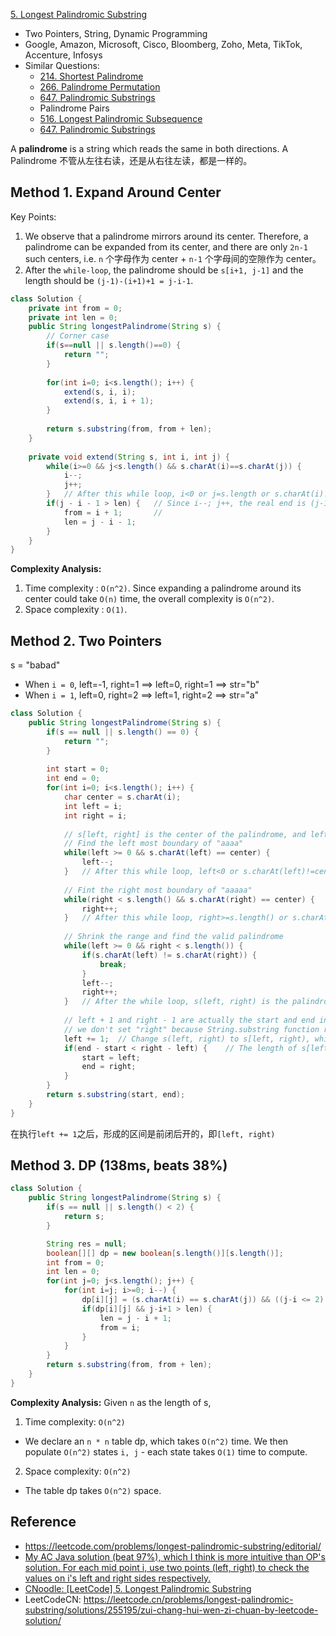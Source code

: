 [5. Longest Palindromic Substring](https://leetcode.com/problems/longest-palindromic-substring/)

* Two Pointers, String, Dynamic Programming
* Google, Amazon, Microsoft, Cisco, Bloomberg, Zoho, Meta, TikTok, Accenture, Infosys
* Similar Questions:
    * [214. Shortest Palindrome](https://leetcode.com/problems/shortest-palindrome/)
    * [266. Palindrome Permutation](https://leetcode.com/problems/palindrome-permutation/)
    * [647. Palindromic Substrings](https://leetcode.com/problems/palindromic-substrings/)
    * Palindrome Pairs
    * [516. Longest Palindromic Subsequence](https://leetcode.com/problems/longest-palindromic-subsequence/)
    * [647. Palindromic Substrings](https://leetcode.com/problems/palindromic-substrings/)
    

A **palindrome** is a string which reads the same in both directions. A Palindrome 不管从左往右读，还是从右往左读，都是一样的。


## Method 1. Expand Around Center
Key Points:
1. We observe that a palindrome mirrors around its center. Therefore, a palindrome can be expanded from its center, and 
there are only `2n-1` such centers, i.e. `n` 个字母作为 center + `n-1` 个字母间的空隙作为 center。
2. After the `while-loop`, the palindrome should be `s[i+1, j-1]` and the length should be `(j-1)-(i+1)+1 = j-i-1`.
```java
class Solution {
    private int from = 0;
    private int len = 0;
    public String longestPalindrome(String s) {
        // Corner case
        if(s==null || s.length()==0) {
            return "";
        }
        
        for(int i=0; i<s.length(); i++) {
            extend(s, i, i);
            extend(s, i, i + 1);
        }
        
        return s.substring(from, from + len);
    }
    
    private void extend(String s, int i, int j) {
        while(i>=0 && j<s.length() && s.charAt(i)==s.charAt(j)) {
            i--;
            j++;
        }   // After this while loop, i<0 or j=s.length or s.charAt(i)!=s.charAt(j)
        if(j - i - 1 > len) {   // Since i--; j++, the real end is (j-1), and real start is (i+1)
            from = i + 1;       // 
            len = j - i - 1;
        }
    }
}
```
**Complexity Analysis:**
1. Time complexity : `O(n^2)`. Since expanding a palindrome around its center could take `O(n)` time, the overall complexity is `O(n^2)`.
2. Space complexity : `O(1)`.



## Method 2. Two Pointers

s = "babad"
* When `i = 0`, left=-1, right=1 ==> left=0, right=1 ==> str="b"
* When `i = 1`, left=0, right=2 ==> left=1, right=2 ==> str="a"

```java
class Solution {
    public String longestPalindrome(String s) {
        if(s == null || s.length() == 0) {
            return "";
        }
        
        int start = 0;
        int end = 0;
        for(int i=0; i<s.length(); i++) {
            char center = s.charAt(i);
            int left = i;
            int right = i;
            
            // s[left, right] is the center of the palindrome, and left<=right
            // Find the left most boundary of "aaaa"
            while(left >= 0 && s.charAt(left) == center) {
                left--;
            }   // After this while loop, left<0 or s.charAt(left)!=center
            
            // Fint the right most boundary of "aaaaa"
            while(right < s.length() && s.charAt(right) == center) {
                right++;
            }   // After this while loop, right>=s.length() or s.charAt(right)!=center
            
            // Shrink the range and find the valid palindrome
            while(left >= 0 && right < s.length()) {
                if(s.charAt(left) != s.charAt(right)) {
                    break;
                }
                left--;
                right++;
            }   // After the while loop, s(left, right) is the palindrome
            
            // left + 1 and right - 1 are actually the start and end index of the Palindromic string
            // we don't set "right" because String.substring function required end index exclusively
            left += 1;  // Change s(left, right) to s[left, right), which includes left boundary and exclude right boundary
            if(end - start < right - left) {    // The length of s[left, right) is right-left directly without `-1`
                start = left;
                end = right;
            }
        }
        return s.substring(start, end);
    }
}
```
在执行`left += 1`之后，形成的区间是前闭后开的，即`[left, right)`


## Method 3. DP (138ms, beats 38%)
```java
class Solution {
    public String longestPalindrome(String s) {
        if(s == null || s.length() < 2) {
            return s;
        }

        String res = null;
        boolean[][] dp = new boolean[s.length()][s.length()];
        int from = 0;
        int len = 0;
        for(int j=0; j<s.length(); j++) {
            for(int i=j; i>=0; i--) {
                dp[i][j] = (s.charAt(i) == s.charAt(j)) && ((j-i <= 2) || dp[i+1][j-1]);
                if(dp[i][j] && j-i+1 > len) {
                    len = j - i + 1;
                    from = i;
                }
            }
        }
        return s.substring(from, from + len);
    }
}
```
**Complexity Analysis:** Given `n` as the length of s,
1. Time complexity: `O(n^2)`
  * We declare an `n * n` table dp, which takes `O(n^2)` time. We then populate `O(n^2)` states `i, j` - each state takes `O(1)` time to compute.
2. Space complexity: `O(n^2)`
  * The table dp takes `O(n^2)` space.


## Reference
* https://leetcode.com/problems/longest-palindromic-substring/editorial/
* [My AC Java solution (beat 97%), which I think is more intuitive than OP's solution. For each mid point i, use two points (left, right) to check the values on i's left and right sides respectively.](https://leetcode.com/problems/longest-palindromic-substring/discuss/2928/Very-simple-clean-java-solution/255896)
* [CNoodle: [LeetCode] 5. Longest Palindromic Substring](https://www.cnblogs.com/cnoodle/p/12194816.html)
* LeetCodeCN: https://leetcode.cn/problems/longest-palindromic-substring/solutions/255195/zui-chang-hui-wen-zi-chuan-by-leetcode-solution/
